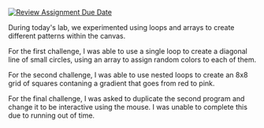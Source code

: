 [![Review Assignment Due Date](https://classroom.github.com/assets/deadline-readme-button-8d59dc4de5201274e310e4c54b9627a8934c3b88527886e3b421487c677d23eb.svg)](https://classroom.github.com/a/oPXDwk0m)


During today's lab, we experimented using loops and arrays to create different patterns within the canvas.

For the first challenge, I was able to use a single loop to create a diagonal line of small circles, using an array to assign random colors to each of them.

For the second challenge, I was able to use nested loops to create an 8x8 grid of squares contaning a gradient that goes from red to pink.

For the final challenge, I was asked to duplicate the second program and change it to be interactive using the mouse. I was unable to complete this due to running out of time.
